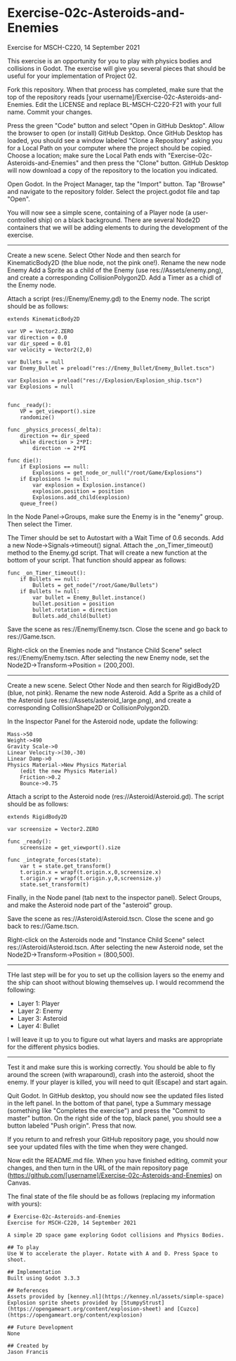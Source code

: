 # Exercise-02c-Asteroids-and-Enemies

Exercise for MSCH-C220, 14 September 2021

This exercise is an opportunity for you to play with physics bodies and collisions in Godot. The exercise will give you several pieces that should be useful for your implementation of Project 02.

Fork this repository. When that process has completed, make sure that the top of the repository reads [your username]/Exercise-02c-Asteroids-and-Enemies. Edit the LICENSE and replace BL-MSCH-C220-F21 with your full name. Commit your changes.

Press the green "Code" button and select "Open in GitHub Desktop". Allow the browser to open (or install) GitHub Desktop. Once GitHub Desktop has loaded, you should see a window labeled "Clone a Repository" asking you for a Local Path on your computer where the project should be copied. Choose a location; make sure the Local Path ends with "Exercise-02c-Asteroids-and-Enemies" and then press the "Clone" button. GitHub Desktop will now download a copy of the repository to the location you indicated.

Open Godot. In the Project Manager, tap the "Import" button. Tap "Browse" and navigate to the repository folder. Select the project.godot file and tap "Open".

You will now see a simple scene, containing of a Player node (a user-controlled ship) on a black background. There are several Node2D containers that we will be adding elements to during the development of the exercise.

---

Create a new scene. Select Other Node and then search for KinematicBody2D (the blue node, not the pink one!). Rename the new node Enemy Add a Sprite as a child of the Enemy (use res://Assets/enemy.png), and create a corresponding CollisionPolygon2D. Add a Timer as a chidl of the Enemy node.

Attach a script (res://Enemy/Enemy.gd) to the Enemy node. The script should be as follows:
```
extends KinematicBody2D

var VP = Vector2.ZERO
var direction = 0.0
var dir_speed = 0.01
var velocity = Vector2(2,0)

var Bullets = null
var Enemy_Bullet = preload("res://Enemy_Bullet/Enemy_Bullet.tscn")

var Explosion = preload("res://Explosion/Explosion_ship.tscn")
var Explosions = null


func _ready():
	VP = get_viewport().size
	randomize()

func _physics_process(_delta):
	direction += dir_speed
	while direction > 2*PI:
		direction -= 2*PI

func die():
	if Explosions == null:
		Explosions = get_node_or_null("/root/Game/Explosions")
	if Explosions != null:
		var explosion = Explosion.instance()
		explosion.position = position
		Explosions.add_child(explosion)
	queue_free()
```
In the Node Panel->Groups, make sure the Enemy is in the "enemy" group. Then select the Timer. 

The Timer should be set to Autostart with a Wait Time of 0.6 seconds. Add a new Node->Signals->timeout() signal. Attach the _on_Timer_timeout() method to the Enemy.gd script. That will create a new function at the bottom of your script. That function should appear as follows:
```
func _on_Timer_timeout():
	if Bullets == null:
		Bullets = get_node("/root/Game/Bullets")
	if Bullets != null:
		var bullet = Enemy_Bullet.instance()
		bullet.position = position
		bullet.rotation = direction
		Bullets.add_child(bullet) 
```

Save the scene as res://Enemy/Enemy.tscn. Close the scene and go back to res://Game.tscn.

Right-click on the Enemies node and "Instance Child Scene" select res://Enemy/Enemy.tscn. After selecting the new Enemy node, set the Node2D->Transform->Position = (200,200).

---

Create a new scene. Select Other Node and then search for RigidBody2D (blue, not pink). Rename the new node Asteroid. Add a Sprite as a child of the Asteroid (use res://Assets/asteroid_large.png), and create a corresponding CollisionShape2D or CollisionPolygon2D.

In the Inspector Panel for the Asteroid node, update the following:
```
Mass->50
Weight->490
Gravity Scale->0
Linear Velocity->(30,-30)
Linear Damp->0
Physics Material->New Physics Material
    (edit the new Physics Material)
    Friction->0.2
    Bounce->0.75
```

Attach a script to the Asteroid node (res://Asteroid/Asteroid.gd). The script should be as follows:
```
extends RigidBody2D

var screensize = Vector2.ZERO

func _ready():
	screensize = get_viewport().size

func _integrate_forces(state):
	var t = state.get_transform()
	t.origin.x = wrapf(t.origin.x,0,screensize.x)
	t.origin.y = wrapf(t.origin.y,0,screensize.y)
	state.set_transform(t)
```

Finally, in the Node panel (tab next to the inspector panel). Select Groups, and make the Asteroid node part of the "asteroid" group.

Save the scene as res://Asteroid/Asteroid.tscn. Close the scene and go back to res://Game.tscn.

Right-click on the Asteroids node and "Instance Child Scene" select res://Asteroid/Asteroid.tscn. After selecting the new Asteroid node, set the Node2D->Transform->Position = (800,500).

---

THe last step will be for you to set up the collision layers so the enemy and the ship can shoot without blowing themselves up. I would recommend the following:
 * Layer 1: Player
 * Layer 2: Enemy
 * Layer 3: Asteroid
 * Layer 4: Bullet

I will leave it up to you to figure out what layers and masks are appropriate for the different physics bodies.

---

Test it and make sure this is working correctly. You should be able to fly around the screen (with wraparound), crash into the asteroid, shoot the enemy. If your player is killed, you will need to quit (Escape) and start again.

Quit Godot. In GitHub desktop, you should now see the updated files listed in the left panel. In the bottom of that panel, type a Summary message (something like "Completes the exercise") and press the "Commit to master" button. On the right side of the top, black panel, you should see a button labeled "Push origin". Press that now.

If you return to and refresh your GitHub repository page, you should now see your updated files with the time when they were changed.

Now edit the README.md file. When you have finished editing, commit your changes, and then turn in the URL of the main repository page (https://github.com/[username]/Exercise-02c-Asteroids-and-Enemies) on Canvas.

The final state of the file should be as follows (replacing my information with yours):
```
# Exercise-02c-Asteroids-and-Enemies
Exercise for MSCH-C220, 14 September 2021

A simple 2D space game exploring Godot collisions and Physics Bodies.

## To play
Use W to accelerate the player. Rotate with A and D. Press Space to shoot.

## Implementation
Built using Godot 3.3.3

## References
Assets provided by [kenney.nl](https://kenney.nl/assets/simple-space)
Explosion sprite sheets provided by [StumpyStrust](https://opengameart.org/content/explosion-sheet) and [Cuzco](https://opengameart.org/content/explosion)

## Future Development
None

## Created by 
Jason Francis
```